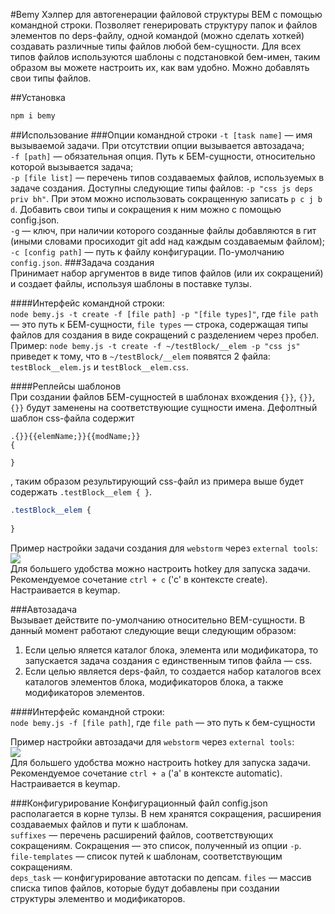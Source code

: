 #Bemy
Хэлпер для автогенерации файловой структуры BEM с помощью командной строки.
Позволяет генерировать структуру папок и файлов элементов по deps-файлу, одной командой (можно сделать хоткей) создавать различные типы файлов любой бем-сущности.
Для всех типов файлов используются шаблоны с подстановкой бем-имен, таким образом вы можете настроить их, как вам удобно.
Можно добавлять свои типы файлов.

##Установка

```bash
npm i bemy
```
##Использование
###Опции командной строки
`-t [task name]` — имя вызываемой задачи. При отсутствии опции вызывается автозадача;  
`-f [path]` — обязательная опция. Путь к БЕМ-сущности, относительно которой вызывается задача;  
`-p [file list]`  — перечень типов создаваемых файлов, используемых в задаче создания. Доступны следующие типы файлов: `-p "css js deps priv bh"`. При этом можно использовать сокращенную записать `p c j b d`. Добавить свои типы и сокращения к ним можно с помощью config.json.  
`-g` — ключ, при наличии которого созданные файлы добавляются в гит (иными словами просиходит git add над каждым создаваемым файлом);  
`-c [config path]` — путь к файлу конфигурации. По-умолчанию `config.json`.
###Задача создания  
Принимает набор аргументов в виде типов файлов (или их сокращений) и создает файлы, используя шаблоны в поставке тулзы.

####Интерфейс командной строки:  
`node bemy.js -t create -f [file path] -p "[file types]"`, где `file path` — это путь к БЕМ-сущности, `file types` — строка, содержащая типы файлов для создания в виде сокращений с разделением через пробел.  
Пример: `node bemy.js -t create -f ~/testBlock/__elem -p "css js"` приведет к тому, что в `~/testBlock/__elem` появятся 2 файла: `testBlock__elem.js` и `testBlock__elem.css`.

####Реплейсы шаблонов  
При создании файлов БЕМ-сущностей в шаблонах вхождения `{}}`, `{}}`, `{}}` будут заменены на соответствующие сущности имена. Дефолтный шаблон css-файла содержит
```
.{}}{{elemName;}}{{modName;}}
{
   
}
```
, таким образом результирующий css-файл из примера выше будет содержать `.testBlock__elem { }`.
```css
.testBlock__elem {
   
}
```

Пример настройки задачи создания для `webstorm` через `external tools`:  
![](http://jing.yandex-team.ru/files/f0rmat1k/2015-01-28_1354.png)  
Для большего удобства можно настроить hotkey для запуска задачи. Рекомендуемое сочетание `ctrl + c` ('c' в контексте create). Настраивается в keymap.

###Автозадача  
Вызывает действите по-умолчанию относительно BEM-сущности. В данный момент работают следующие вещи следующим образом:  
1. Если целью яляется каталог блока, элемента или модификатора, то запускается задача создания с единственным типов файла — css.
2. Если целью является deps-файл, то создается набор каталогов всех каталогов элементов блока, модификаторов блока, а также модификаторов элементов.

####Интерфейс командной строки:  
`node bemy.js -f [file path]`, где `file path` — это путь к бем-сущности  

Пример настройки автозадачи для `webstorm` через `external tools`:  
![](http://jing.yandex-team.ru/files/f0rmat1k/2015-01-28_1353.png)  
Для большего удобства можно настроить hotkey для запуска задачи. Рекомендуемое сочетание `ctrl + a` ('a' в контексте automatic). Настраивается в keymap.

###Конфигурирование
Конфигурационный файл config.json располагается в корне тулзы. В нем хранятся сокращения, расширения создаваемых файлов и пути к шаблонам.  
`suffixes` — перечень расширений файлов, соответствующих сокращениям. Сокращения — это список, полученный из опции `-p`.  
`file-templates` — список путей к шаблонам, соответствующим сокращениям.  
`deps_task` — конфигурирование автотаски по депсам. `files` — массив списка типов файлов, которые будут добавлены при создании структуры элементво и модификаторов.
